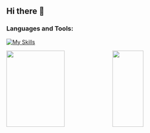 ## Hi there 👋

<!--
**BobsProgrammingAcademy/BobsProgrammingAcademy** is a ✨ _special_ ✨ repository because its `README.md` (this file) appears on your GitHub profile.

Here are some ideas to get you started:

- 🔭 I’m currently working on ...
- 🌱 I’m currently learning ...
- 👯 I’m looking to collaborate on ...
- 🤔 I’m looking for help with ...
- 💬 Ask me about ...
- 📫 How to reach me: ...
- 😄 Pronouns: ...
- ⚡ Fun fact: ...
-->

### Languages and Tools:

[![My Skills](https://skillicons.dev/icons?i=js,ts,react,nextjs,materialui,py,django,postgres,sqlite,tensorflow,html,css,bootstrap,sass,vscode)](https://skillicons.dev)


<div style="display: flex; flex-direction: row;">
  <img class="img" src="https://github-readme-stats.vercel.app/api?username=BobsProgrammingAcademy&show_icons=true&theme=transparent" height="200" style="width: 55%;" />
  <img class="img" src="https://github-readme-stats.vercel.app/api/top-langs/?username=BobsProgrammingAcademy&theme=transparent&langs_count=8&layout=compact" height="200" style="width: 40%;" />
</div>
